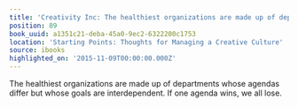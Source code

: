 ```yaml
---
title: 'Creativity Inc: The healthiest organizations are made up of departments whos…'
position: 89
book_uuid: a1351c21-deba-45a0-9ec2-6322200c1753
location: 'Starting Points: Thoughts for Managing a Creative Culture'
source: ibooks
highlighted_on: '2015-11-09T00:00:00.000Z'
---
```


The healthiest organizations are made up of departments whose agendas differ but whose goals are interdependent. If one agenda wins, we all lose.
